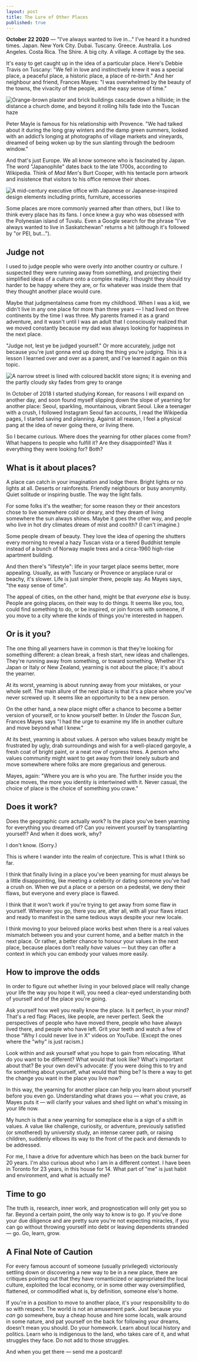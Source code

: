 ```yaml
---
layout: post
title: The Lure of Other Places
published: true
---
```


**October 22 2020** — "I've always wanted to live in..." I've heard it a hundred times. Japan. New York City. Dubai. Tuscany. Greece. Australia. Los Angeles. Costa Rica. The Shire. A big city. A village. A cottage by the sea. 

It's easy to get caught up in the idea of a particular place. Here's Debbie Travis on Tuscany: "We fell in love and instinctively knew it was a special place, a peaceful place, a historic place, a place of re-birth." And her neighbour and friend, Frances Mayes: "I was overwhelmed by the beauty of the towns, the vivacity of the people, and the easy sense of time." 

![Orange-brown plaster and brick buildings cascade down a hillside; in the distance a church dome, and beyond it rolling hills fade into the Tuscan haze](/images/tuscany-rowan-heuvel.jpg "A lot of people fall for Tuscany; Photo by Rowan Heuvel")

Peter Mayle is famous for his relationship with Provence. "We had talked about it during the long gray winters and the damp green summers, looked with an addict’s longing at photographs of village markets and vineyards, dreamed of being woken up by the sun slanting through the bedroom window."

And that's just Europe. We all know someone who is fascinated by Japan. The word "Japanophile" dates back to the late 1700s, according to Wikipedia. Think of *Mad Men*'s Burt Cooper, with his tentacle porn artwork and insistence that visitors to his office remove their shoes.

![A mid-century executive office with Japanese or Japanese-inspired design elements including prints, furniture, accessories](/images/burt-cooper-office-eric-laignel.jpg "Burt Cooper's office; Photo by Eric Laignel")

Some places are more commonly yearned after than others, but I like to think every place has its fans. I once knew a guy who was obsessed with the Polynesian island of Tuvalu. Even a Google search for the phrase "I've always wanted to live in Saskatchewan" returns a hit (although it's followed by "or PEI, but...").

## Judge not

I used to judge people who were overly *into* another country or culture. I suspected they were running away from something, and projecting their simplified ideas of a culture onto a complex reality. I thought they should try harder to be happy where they are, or fix whatever was inside them that they thought another place would cure.

Maybe that judgmentalness came from my childhood. When I was a kid, we didn't live in any one place for more than three years — I had lived on three continents by the time I was three. My parents framed it as a grand adventure, and it wasn't until I was an adult that I consciously realized that we moved constantly because my dad was always looking for happiness in the next place.

"Judge not, lest ye be judged yourself." Or more accurately, judge not because you're just gonna end up doing the thing you're judging. This is a lesson I learned over and over as a parent, and I've learned it again on this topic.

![A narrow street is lined with coloured backlit store signs; it is evening and the partly cloudy sky fades from grey to orange](20201022-other-places.jpg "Sparkling, mountainous, vibrant Seoul; Photo by Sava Bobov on Unsplash")

In October of 2018 I started studying Korean, for reasons I will expand on another day, and soon found myself slipping down the slope of yearning for another place: Seoul, sparkling, mountainous, vibrant Seoul. Like a teenager with a crush, I followed Instagram Seoul fan accounts, I read the Wikipedia pages, I started saving and planning. Against all reason, I feel a physical pang at the idea of never going there, or living there.

So I became curious. Where does the yearning for other places come from? What happens to people who fulfill it? Are they disappointed? Was it everything they were looking for? Both?

## What is it about places?

A place can catch in your imagination and lodge there. Bright lights or no lights at all. Deserts or rainforests. Friendly neighbours or busy anonymity. Quiet solitude or inspiring bustle. The way the light falls.

For some folks it's the weather; for some reason they or their ancestors chose to live somewhere cold or dreary, and they dream of living somewhere the sun always shines. Maybe it goes the other way, and people who live in hot dry climates dream of mist and coolth? (I can't imagine.)

Some people dream of beauty. They love the idea of opening the shutters every morning to reveal a hazy Tuscan vista or a tiered Buddhist temple instead of a bunch of Norway maple trees and a circa-1960 high-rise apartment building.

And then there's "lifestyle": life in your target place seems better, more appealing. Usually, as with Tuscany or Provence or anyplace rural or beachy, it's slower. Life is just simpler there, people say. As Mayes says, "the easy sense of time".

The appeal of cities, on the other hand, might be that *everyone else* is busy. People are going places, on their way to do things. It seems like you, too, could find something to do, or be inspired, or join forces with someone, if you move to a city where the kinds of things you're interested in happen.

## Or is it you?

The one thing all yearners have in common is that they're looking for something different: a clean break, a fresh start, new ideas and challenges. They're running away from something, or toward something. Whether it's Japan or Italy or New Zealand, yearning is not about the place; it's about the yearner.

At its worst, yearning is about running away from your mistakes, or your whole self. The main allure of the next place is that it's a place where you've never screwed up. It seems like an opportunity to be a new person.

On the other hand, a new place might offer a chance to become a better version of yourself, or to know yourself better. In *Under the Tuscan Sun*, Frances Mayes says "I had the urge to examine my life in another culture and move beyond what I knew."

At its best, yearning is about values. A person who values beauty might be frustrated by ugly, drab surroundings and wish for a well-placed gargoyle, a fresh coat of bright paint, or a neat row of cypress trees. A person who values community might want to get away from their lonely suburb and move somewhere where folks are more gregarious and generous.

Mayes, again: "Where you are is who you are. The further inside you the place moves, the more you identity is intertwined with it. Never casual, the choice of place is the choice of something you crave."

## Does it work?

Does the geographic cure actually work? Is the place you've been yearning for everything you dreamed of? Can you reinvent yourself by transplanting yourself? And when it does work, why?

I don't know. (Sorry.)

This is where I wander into the realm of conjecture. This is what I think so far.

I think that finally living in a place you've been yearning for must always be a little disappointing, like meeting a celebrity or dating someone you've had a crush on. When we put a place or a person on a pedestal, we deny their flaws, but everyone and every place is flawed.

I think that it won't work if you're trying to get away from some flaw in yourself. Wherever you go, there you are, after all, with all your flaws intact and ready to manifest in the same tedious ways despite your new locale.

I think moving to your beloved place works best when there is a real values mismatch between you and your current home, and a better match in the next place. Or rather, a better chance to honour your values in the next place, because places don't really *have* values — but they can offer a context in which you can embody your values more easily.

## How to improve the odds

In order to figure out whether living in your beloved place will really change your life the way you hope it will, you need a clear-eyed understanding both of yourself and of the place you're going.

Ask yourself how well you really know the place. Is it perfect, in your mind? That's a red flag: Places, like people, are never perfect. Seek the perspectives of people who have moved there, people who have always lived there, and people who have left. Grit your teeth and watch a few of those “Why I could never live in X” videos on YouTube. (Except the ones where the "why" is just racism.)

Look within and ask yourself what you hope to gain from relocating. What do you want to be different? What would that look like? What's important about that? Be your own devil's advocate: *If* you were doing this to try and fix something about yourself, what would that thing be? Is there a way to get the change you want in the place you live now?

In this way, the yearning for another place can help you learn about yourself before you even go. Understanding what draws you — what you crave, as Mayes puts it — will clarify your values and shed light on what's missing in your life now.

My hunch is that a new yearning for someplace else is a sign of a shift in values. A value like challenge, curiosity, or adventure, previously satisfied (or smothered) by university study, an intense career path, or raising children, suddenly elbows its way to the front of the pack and demands to be addressed.

For me, I have a drive for adventure which has been on the back burner for 20 years. I'm also curious about who I am in a different context. I have been in Toronto for 23 years, in this house for 14. What part of "me" is just habit and environment, and what is actually me?

## Time to go 

The truth is, research, inner work, and prognostication will only get you so far. Beyond a certain point, the only way to know is to go. If you've done your due diligence and are pretty sure you're not expecting miracles, if you can go without throwing yourself into debt or leaving dependents stranded — go. Go, learn, grow.

## A Final Note of Caution

For every famous account of someone (usually privileged) victoriously settling down or discovering a new way to be in a new place, there are critiques pointing out that they have romanticized or appropriated the local culture, exploited the local economy, or in some other way oversimplified, flattened, or commodified what is, by definition, someone else's home.

If you're in a position to move to another place, it's your responsibility to do so with respect. The world is not an amusement park. Just because you *can* go somewhere, buy a cheap house and hire some locals, walk around in some nature, and pat yourself on the back for following your dreams, doesn't mean you should. Do your homework. Learn about local history and politics. Learn who is indigenous to the land, who takes care of it, and what struggles they face. Do not add to those struggles.

And when you get there — send me a postcard!


